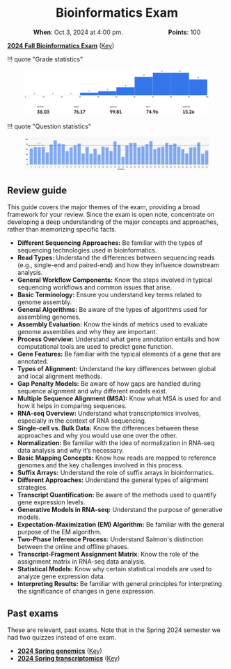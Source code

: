 <h1 align="center">
<b>Bioinformatics Exam</b>
</h1>

<p style="text-align: center;">
    <object hspace="50">
        <strong>When</strong></a>: Oct 3, 2024 at 4:00 pm.
    </object>
    <object hspace="50">
        <strong>Points</strong></a>: 100
    </object>
</p>

[**2024 Fall Bioinformatics Exam**](./2024f-exam-bioinformatics.pdf) ([Key](./2024f-exam-bioinformatics-key.pdf))

!!! quote "Grade statistics"
    <figure markdown>
    ![](./grade-distribution.png)
    </figure>

!!! quote "Question statistics"
    <figure markdown>
    ![](./question-distribution.png)
    </figure>

## Review guide

This guide covers the major themes of the exam, providing a broad framework for your review.
Since the exam is open note, concentrate on developing a deep understanding of the major concepts and approaches, rather than memorizing specific facts.

- **Different Sequencing Approaches:** Be familiar with the types of sequencing technologies used in bioinformatics.
- **Read Types:** Understand the differences between sequencing reads (e.g., single-end and paired-end) and how they influence downstream analysis.
- **General Workflow Components:** Know the steps involved in typical sequencing workflows and common issues that arise.
- **Basic Terminology:** Ensure you understand key terms related to genome assembly.
- **General Algorithms:** Be aware of the types of algorithms used for assembling genomes.
- **Assembly Evaluation:** Know the kinds of metrics used to evaluate genome assemblies and why they are important.
- **Process Overview:** Understand what gene annotation entails and how computational tools are used to predict gene function.
- **Gene Features:** Be familiar with the typical elements of a gene that are annotated.
- **Types of Alignment:** Understand the key differences between global and local alignment methods.
- **Gap Penalty Models:** Be aware of how gaps are handled during sequence alignment and why different models exist.
- **Multiple Sequence Alignment (MSA):** Know what MSA is used for and how it helps in comparing sequences.
- **RNA-seq Overview:** Understand what transcriptomics involves, especially in the context of RNA sequencing.
- **Single-cell vs. Bulk Data:** Know the differences between these approaches and why you would use one over the other.
- **Normalization:** Be familiar with the idea of normalization in RNA-seq data analysis and why it’s necessary.
- **Basic Mapping Concepts:** Know how reads are mapped to reference genomes and the key challenges involved in this process.
- **Suffix Arrays:** Understand the role of suffix arrays in bioinformatics.
- **Different Approaches:** Understand the general types of alignment strategies.
- **Transcript Quantification:** Be aware of the methods used to quantify gene expression levels.
- **Generative Models in RNA-seq:** Understand the purpose of generative models.
- **Expectation-Maximization (EM) Algorithm:** Be familiar with the general purpose of the EM algorithm.
- **Two-Phase Inference Process:** Understand Salmon's distinction between the online and offline phases.
- **Transcript-Fragment Assignment Matrix**: Know the role of the assignment matrix in RNA-seq data analysis.
- **Statistical Models:** Know why certain statistical models are used to analyze gene expression data.
- **Interpreting Results:** Be familiar with general principles for interpreting the significance of changes in gene expression.

## Past exams

These are relevant, past exams.
Note that in the Spring 2024 semester we had two quizzes instead of one exam.

-   [**2024 Spring genomics**](./past/2024s-quiz-genomics.pdf) ([Key](./past/2024s-quiz-genomics-key.pdf))
-   [**2024 Spring transcriptomics**](./past/2024s-quiz-transcriptomics.pdf) ([Key](./past/2024s-quiz-transcriptomics-key.pdf))
